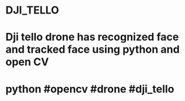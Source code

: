 # DJI_TELLO
# Dji tello drone has recognized face and tracked face using python and open CV
 # python #opencv #drone #dji_tello

